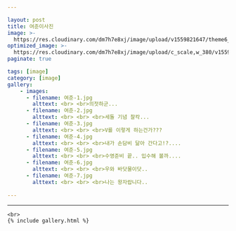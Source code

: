 ```yaml
---

layout: post
title: 여준이사진
image: >-
  https://res.cloudinary.com/dm7h7e8xj/image/upload/v1559821647/theme6_qeeojf.jpg
optimized_image: >-
  https://res.cloudinary.com/dm7h7e8xj/image/upload/c_scale,w_380/v1559821647/theme6_qeeojf.jpg
paginate: true

tags: [image]
category: [image]
gallery:
    - images:
      - filename: 여준-1.jpg
        alttext: <br> <br>의젓하군...
      - filename: 여준-2.jpg
        alttext: <br> <br> <br>세돌 기념 찰칵...
      - filename: 여준-3.jpg
        alttext: <br> <br> <br>V를 이렇게 하는건가???
      - filename: 여준-4.jpg
        alttext: <br> <br> <br>내가 손담비 닮아 간다고!?....
      - filename: 여준-5.jpg
        alttext: <br> <br> <br>수영준비 끝.. 입수해 볼까....
      - filename: 여준-6.jpg
        alttext: <br> <br> <br>우와 바닷물이닷..
      - filename: 여준-7.jpg
        alttext: <br> <br> <br>나는 왕자랍니다..
        
---
```


---
```
<br>
{% include gallery.html %}
